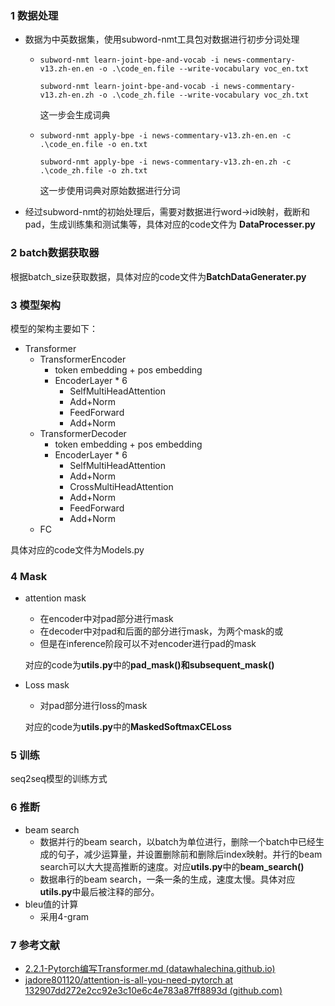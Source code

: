 ### 1 数据处理

- 数据为中英数据集，使用subword-nmt工具包对数据进行初步分词处理

  - ```shell
    subword-nmt learn-joint-bpe-and-vocab -i news-commentary-v13.zh-en.en -o .\code_en.file --write-vocabulary voc_en.txt
    
    subword-nmt learn-joint-bpe-and-vocab -i news-commentary-v13.zh-en.zh -o .\code_zh.file --write-vocabulary voc_zh.txt
    ```

    这一步会生成词典

  - ```shell
    subword-nmt apply-bpe -i news-commentary-v13.zh-en.en -c .\code_en.file -o en.txt 
    
    subword-nmt apply-bpe -i news-commentary-v13.zh-en.zh -c .\code_zh.file -o zh.txt 
    ```

    这一步使用词典对原始数据进行分词

- 经过subword-nmt的初始处理后，需要对数据进行word->id映射，截断和pad，生成训练集和测试集等，具体对应的code文件为 **DataProcesser.py**

### 2 batch数据获取器

​	根据batch_size获取数据，具体对应的code文件为**BatchDataGenerater.py**

### 3 模型架构

模型的架构主要如下：

- Transformer
  - TransformerEncoder
    - token embedding + pos embedding
    - EncoderLayer * 6
      - SelfMultiHeadAttention
      - Add+Norm
      - FeedForward
      - Add+Norm
  - TransformerDecoder
    - token embedding + pos embedding
    - EncoderLayer * 6
      - SelfMultiHeadAttention
      - Add+Norm
      - CrossMultiHeadAttention
      - Add+Norm
      - FeedForward
      - Add+Norm
  - FC

具体对应的code文件为Models.py

### 4 Mask

- attention mask

  - 在encoder中对pad部分进行mask
  - 在decoder中对pad和后面的部分进行mask，为两个mask的或
  - 但是在inference阶段可以不对encoder进行pad的mask

  对应的code为**utils.py**中的**pad_mask()**和**subsequent_mask()**

- Loss mask

  - 对pad部分进行loss的mask

  对应的code为**utils.py**中的**MaskedSoftmaxCELoss**

### 5 训练

seq2seq模型的训练方式

### 6 推断

- beam search
  - 数据并行的beam search，以batch为单位进行，删除一个batch中已经生成的句子，减少运算量，并设置删除前和删除后index映射。并行的beam search可以大大提高推断的速度。对应**utils.py**中的**beam_search()**
  - 数据串行的beam search，一条一条的生成，速度太慢。具体对应**utils.py**中最后被注释的部分。
- bleu值的计算
  - 采用4-gram

### 7 参考文献

- [2.2.1-Pytorch编写Transformer.md (datawhalechina.github.io)](https://datawhalechina.github.io/learn-nlp-with-transformers/#/./篇章2-Transformer相关原理/2.2.1-Pytorch编写Transformer)
- [jadore801120/attention-is-all-you-need-pytorch at 132907dd272e2cc92e3c10e6c4e783a87ff8893d (github.com)](https://github.com/jadore801120/attention-is-all-you-need-pytorch/tree/132907dd272e2cc92e3c10e6c4e783a87ff8893d)







